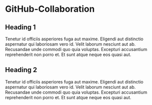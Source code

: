 # GitHub-Collaboration

## Heading 1
Tenetur id officiis asperiores fuga aut maxime. Eligendi aut distinctio aspernatur qui laboriosam vero id. Velit laborum nesciunt aut ab. Recusandae unde commodi quo quia voluptas. Excepturi accusantium reprehenderit non porro et. Et sunt atque neque eos quasi aut.

## Heading 2
Tenetur id officiis asperiores fuga aut maxime. Eligendi aut distinctio aspernatur qui laboriosam vero id. Velit laborum nesciunt aut ab. Recusandae unde commodi quo quia voluptas. Excepturi accusantium reprehenderit non porro et. Et sunt atque neque eos quasi aut.
